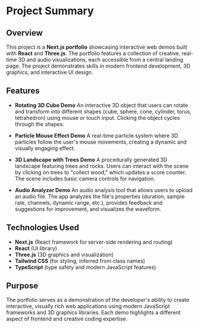 # Project Summary

## Overview

This project is a **Next.js portfolio** showcasing interactive web demos built with **React** and **Three.js**. The portfolio features a collection of creative, real-time 3D and audio visualizations, each accessible from a central landing page. The project demonstrates skills in modern frontend development, 3D graphics, and interactive UI design.

## Features

- **Rotating 3D Cube Demo**
  An interactive 3D object that users can rotate and transform into different shapes (cube, sphere, cone, cylinder, torus, tetrahedron) using mouse or touch input. Clicking the object cycles through the shapes.

- **Particle Mouse Effect Demo**
  A real-time particle system where 3D particles follow the user's mouse movements, creating a dynamic and visually engaging effect.

- **3D Landscape with Trees Demo**
  A procedurally generated 3D landscape featuring trees and rocks. Users can interact with the scene by clicking on trees to "collect wood," which updates a score counter. The scene includes basic camera controls for navigation.

- **Audio Analyzer Demo**
  An audio analysis tool that allows users to upload an audio file. The app analyzes the file's properties (duration, sample rate, channels, dynamic range, etc.), provides feedback and suggestions for improvement, and visualizes the waveform.

## Technologies Used

- **Next.js** (React framework for server-side rendering and routing)
- **React** (UI library)
- **Three.js** (3D graphics and visualization)
- **Tailwind CSS** (for styling, inferred from class names)
- **TypeScript** (type safety and modern JavaScript features)

## Purpose

The portfolio serves as a demonstration of the developer's ability to create interactive, visually rich web applications using modern JavaScript frameworks and 3D graphics libraries. Each demo highlights a different aspect of frontend and creative coding expertise.
